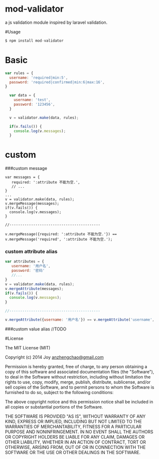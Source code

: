 mod-validator
============

a js validation module inspired by laravel validation.

#Usage

```javascript
$ npm install mod-validator
```

# Basic
```javascript
var rules = {
  username: 'required|min:5',
  password: 'required|confirmed|min:6|max:16',
}

  var data = {
    username: 'test',
    password: '123456',
  }

  v = validator.make(data, rules);

  if(v.fails()) {
    console.log(v.messages);
  }
```

# custom
###custom message

```
var messages = {
   required: ':attribute 不能为空.',
   // ...
}
...
v = validator.make(data, rules);
v.mergeMessage(messages);
if(v.fails()) {
  console.log(v.messages);
}

//------------------------------------------

v.mergeMessage({required: ':attribute 不能为空.'}) == v.mergeMessage('required', ':attribute 不能为空.');
```


### custom attribute alias

```javascript
var attributes = {
   username: '用户名',
   password: '密码'
   //...
}
v = validator.make(data, rules);
v.mergeAttribute(messages);
if(v.fails()) {
  console.log(v.messages);
}

//------------------------------------------

v.mergeAttribute({username: '用户名'}) == v.mergeAttribute('username', '用户名');
```

###custom value alias
//TODO

#License

The MIT License (MIT)

Copyright (c) 2014 Joy <anzhengchao@gmail.com>

Permission is hereby granted, free of charge, to any person obtaining a copy
of this software and associated documentation files (the "Software"), to deal
in the Software without restriction, including without limitation the rights
to use, copy, modify, merge, publish, distribute, sublicense, and/or sell
copies of the Software, and to permit persons to whom the Software is
furnished to do so, subject to the following conditions:

The above copyright notice and this permission notice shall be included in
all copies or substantial portions of the Software.

THE SOFTWARE IS PROVIDED "AS IS", WITHOUT WARRANTY OF ANY KIND, EXPRESS OR
IMPLIED, INCLUDING BUT NOT LIMITED TO THE WARRANTIES OF MERCHANTABILITY,
FITNESS FOR A PARTICULAR PURPOSE AND NONINFRINGEMENT. IN NO EVENT SHALL THE
AUTHORS OR COPYRIGHT HOLDERS BE LIABLE FOR ANY CLAIM, DAMAGES OR OTHER
LIABILITY, WHETHER IN AN ACTION OF CONTRACT, TORT OR OTHERWISE, ARISING FROM,
OUT OF OR IN CONNECTION WITH THE SOFTWARE OR THE USE OR OTHER DEALINGS IN
THE SOFTWARE.
